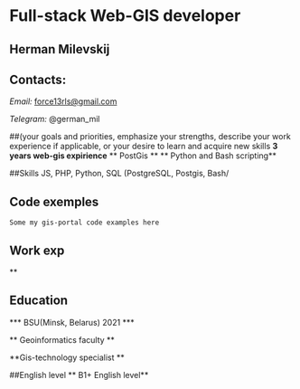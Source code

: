 # Full-stack Web-GIS developer
## Herman Milevskij


 ## Contacts: 
*Email:*
force13rls@gmail.com

*Telegram:*
@german_mil

##(your goals and priorities, emphasize your strengths, describe your work experience if applicable, or your desire to learn and acquire new skills 
**3 years web-gis expirience**
** PostGis **
** Python and Bash scripting**

##Skills 
JS, PHP, Python, SQL (PostgreSQL, Postgis, Bash/
## Code exemples 
```
Some my gis-portal code examples here
```
## Work exp 
**
## Education 

*** BSU(Minsk, Belarus) 2021 ***

** Geoinformatics faculty **

**Gis-technology specialist **

##English level
** B1+ English level**
